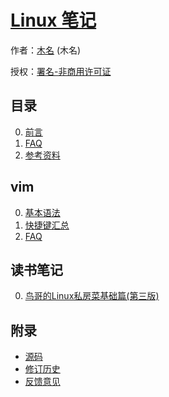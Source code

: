 # [Linux 笔记]()

作者：[木名](https://github.com/mumingv) (木名)

授权：<a rel="license" href="http://creativecommons.org/licenses/by-nc/4.0/">署名-非商用许可证</a>

## 目录
0. [前言](#README)
0. [FAQ](#docs/faq)
0. [参考资料](#docs/ref)


## vim
0. [基本语法](#docs/vim_basic_syntax)
0. [快捷键汇总](#docs/vim_shortcutkey_all)
0. [FAQ](#docs/vim_faq)


## 读书笔记
0. [鸟哥的Linux私房菜基础篇(第三版)](#docs/book_vbird)


## 附录 
- [源码](https://github.com/mumingv/gitreposity)
- [修订历史](https://github.com/mumingv/gitreposity/commits/master)
- [反馈意见](https://github.com/mumingv/gitreposity/issues)

